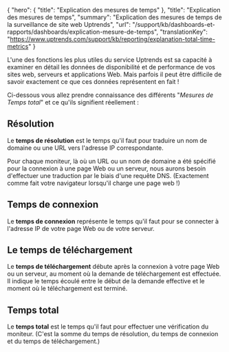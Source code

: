 {
  "hero": {
    "title": "Explication des mesures de temps"
  },
  "title": "Explication des mesures de temps",
  "summary": "Explication des mesures de temps de la surveillance de site web Uptrends",
  "url": "/support/kb/dashboards-et-rapports/dashboards/explication-mesure-de-temps",
  "translationKey": "https://www.uptrends.com/support/kb/reporting/explanation-total-time-metrics"
}

L'une des fonctions les plus utiles du service Uptrends est sa capacité à examiner en détail les données de disponibilité et de performance de vos sites web, serveurs et applications Web. Mais parfois il peut être difficile de savoir exactement ce que ces données représentent en fait !

Ci-dessous vous allez prendre connaissance des différents "*Mesures de Temps total*" et ce qu'ils signifient réellement :

## Résolution

Le **temps de résolution** est le temps qu'il faut pour traduire un nom de domaine ou une URL vers l'adresse IP correspondante.

Pour chaque moniteur, là où un URL ou un nom de domaine a été spécifié pour la connexion à une page Web ou un serveur, nous aurons besoin d'effectuer une traduction par le biais d'une requête DNS. (Exactement comme fait votre navigateur lorsqu'il charge une page web !)

## Temps de connexion

Le **temps de connexion** représente le temps qu'il faut pour se connecter à l'adresse IP de votre page Web ou de votre serveur.

## Le temps de téléchargement

Le **temps de téléchargement** débute après la connexion à votre page Web ou un serveur, au moment où la demande de téléchargement est effectuée. Il indique le temps écoulé entre le début de la demande effective et le moment où le téléchargement est terminé.

## Temps total

Le **temps total** est le temps qu'il faut pour effectuer une vérification du moniteur. (C'est la somme du temps de résolution, du temps de connexion et du temps de téléchargement.)
